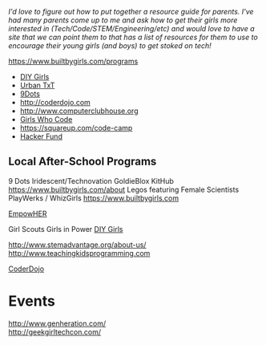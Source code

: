 _I'd love to figure out how to put together a resource guide for parents. I've had many parents come up to me and ask how to get their girls more interested in (Tech/Code/STEM/Engineering/etc) and would love to have a site that we can point them to that has a list of resources for them to use to encourage their young girls (and boys) to get stoked on tech!_

https://www.builtbygirls.com/programs

- [DIY Girls](http://diygirls.org)
- [Urban TxT](http://exploringtech.org/)
- [9Dots](http://9dots.org/)
- http://coderdojo.com
- http://www.computerclubhouse.org
- [Girls Who Code](http://www.girlswhocode.com)
- https://squareup.com/code-camp
- [Hacker Fund](http://hacker.fund/)

## Local After-School Programs

9 Dots <add location>
Iridescent/Technovation
GoldieBlox
KitHub
https://www.builtbygirls.com/about
Legos featuring Female Scientists
PlayWerks / WhizGirls
https://www.builtbygirls.com

[EmpowHER](http://empowher.org)

Girl Scouts
Girls in Power
[DIY Girls](http://www.diygirls.org)  

http://www.stemadvantage.org/about-us/
http://www.teachingkidsprogramming.com

[CoderDojo](https://coderdojo.com/)


# Events

http://www.genheration.com/  
http://geekgirltechcon.com/  

